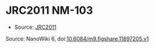 <a name="material" />

# JRC2011 NM-103
<script type="application/ld+json">
  {
    "@context": "https://schema.org/",
    "@type": "ChemicalSubstance",
    "@id": "https://egonw.github.io/nanowiki/nanowiki343.html#material",
    "http://purl.org/dc/terms/conformsTo":
      {
        "@type": "CreativeWork",
        "@id": "https://bioschemas.org/profiles/ChemicalSubstance/0.4-RELEASE/"
      },
    "identfier": "343",
    "name": "JRC2011 NM-103",
    "url": "https://egonw.github.io/nanowiki/nanowiki343.html#material",
    "sameAs": "http://127.0.0.1/mediawiki/index.php/Special:URIResolver/JRC2011_NM-2D103"
  }
</script>


* Source: [JRC2011](JRC2011.md)


Source: NanoWiki 6, doi:[10.6084/m9.figshare.11897205.v1](https://doi.org/10.6084/m9.figshare.11897205.v1)
